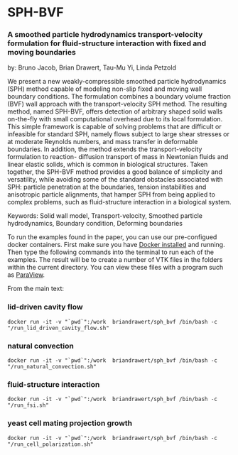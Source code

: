 # SPH-BVF
### A smoothed particle hydrodynamics transport-velocity formulation for fluid-structure interaction with fixed and moving boundaries

by:  Bruno Jacob, Brian Drawert, Tau-Mu Yi, Linda Petzold


We present a new weakly-compressible smoothed particle hydrodynamics (SPH) method capable of modeling non-slip fixed and moving wall boundary conditions. The formulation combines a boundary volume fraction (BVF) wall approach with the transport-velocity SPH method. The resulting method, named SPH-BVF, offers detection of arbitrary shaped solid walls on-the-fly with small computational overhead due to its local formulation. This simple framework is capable of solving problems that are difficult or infeasible for standard SPH, namely flows subject to large shear stresses or at moderate Reynolds numbers, and mass transfer in deformable boundaries. In addition, the method extends the transport-velocity formulation to reaction- diffusion transport of mass in Newtonian fluids and linear elastic solids, which is common in biological structures. Taken together, the SPH-BVF method provides a good balance of simplicity and versatility, while avoiding some of the standard obstacles associated with SPH: particle penetration at the boundaries, tension instabilities and anisotropic particle alignments, that hamper SPH from being applied to complex problems, such as fluid-structure interaction in a biological system.

Keywords: Solid wall model, Transport-velocity, Smoothed particle hydrodynamics, Boundary condition, Deforming boundaries



To run the examples found in the paper, you can use our pre-configued docker containers.  First make sure you have [Docker installed](https://www.docker.com/) and running.  Then type the following commands into the terminal to run each of the examples.  The result will be to create a number of VTK files in the folders within the current directory.  You can view these files with a program such as [ParaView](https://www.paraview.org/).

From the main text: 

### lid-driven cavity flow
```
docker run -it -v "`pwd`":/work  briandrawert/sph_bvf /bin/bash -c "/run_lid_driven_cavity_flow.sh"
```

### natural convection
```
docker run -it -v "`pwd`":/work  briandrawert/sph_bvf /bin/bash -c "/run_natural_convection.sh"
```

### fluid-structure interaction
```
docker run -it -v "`pwd`":/work  briandrawert/sph_bvf /bin/bash -c "/run_fsi.sh"
```

### yeast cell mating projection growth
```
docker run -it -v "`pwd`":/work  briandrawert/sph_bvf /bin/bash -c "/run_cell_polarization.sh"
```


